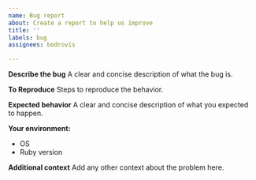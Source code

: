 ```yaml
---
name: Bug report
about: Create a report to help us improve
title: ''
labels: bug
assignees: bodrovis

---
```


**Describe the bug**
A clear and concise description of what the bug is.

**To Reproduce**
Steps to reproduce the behavior.

**Expected behavior**
A clear and concise description of what you expected to happen.

**Your environment:**
- OS
- Ruby version

**Additional context**
Add any other context about the problem here.
